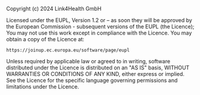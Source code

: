 Copyright (c) 2024 Link4Health GmbH

Licensed under the EUPL, Version 1.2 or – as soon they will be approved by
the European Commission - subsequent versions of the EUPL (the Licence);
You may not use this work except in compliance with the Licence.
You may obtain a copy of the Licence at:

    https://joinup.ec.europa.eu/software/page/eupl

Unless required by applicable law or agreed to in writing, software
distributed under the Licence is distributed on an "AS IS" basis,
WITHOUT WARRANTIES OR CONDITIONS OF ANY KIND, either express or implied.
See the Licence for the specific language governing permissions and
limitations under the Licence.